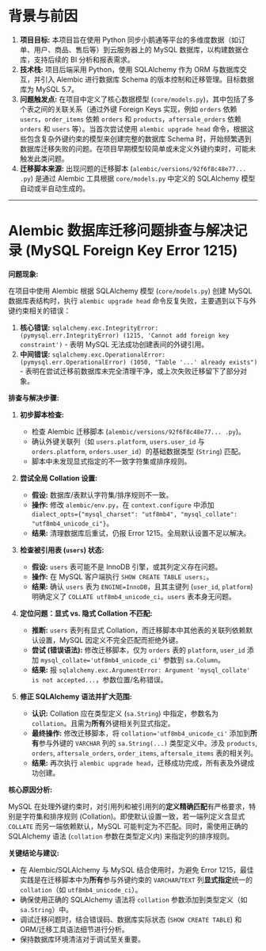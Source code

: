 # 背景与前因

1.  **项目目标:** 本项目旨在使用 Python 同步小鹅通等平台的多维度数据（如订单、用户、商品、售后等）到云服务器上的 MySQL 数据库，以构建数据仓库，支持后续的 BI 分析和报表需求。
2.  **技术栈:** 项目后端采用 Python，使用 SQLAlchemy 作为 ORM 与数据库交互，并引入 Alembic 进行数据库 Schema 的版本控制和迁移管理。目标数据库为 MySQL 5.7。
3.  **问题触发点:** 在项目中定义了核心数据模型 (`core/models.py`)，其中包括了多个表之间的关联关系（通过外键 Foreign Keys 实现，例如 `orders` 依赖 `users`，`order_items` 依赖 `orders` 和 `products`，`aftersale_orders` 依赖 `orders` 和 `users` 等）。当首次尝试使用 `alembic upgrade head` 命令，根据这些包含复杂外键约束的模型来创建完整的数据库 Schema 时，开始频繁遇到数据库迁移失败的问题。在项目早期模型较简单或未定义外键约束时，可能未触发此类问题。
4.  **迁移脚本来源:** 出现问题的迁移脚本 (`alembic/versions/92f6f8c48e77... .py`) 是通过 Alembic 工具根据 `core/models.py` 中定义的 SQLAlchemy 模型自动或半自动生成的。

---

# Alembic 数据库迁移问题排查与解决记录 (MySQL Foreign Key Error 1215)

**问题现象:**

在项目中使用 Alembic 根据 SQLAlchemy 模型 (`core/models.py`) 创建 MySQL 数据库表结构时，执行 `alembic upgrade head` 命令反复失败，主要遇到以下与外键约束相关的错误：

1.  **核心错误:** `sqlalchemy.exc.IntegrityError: (pymysql.err.IntegrityError) (1215, 'Cannot add foreign key constraint')` - 表明 MySQL 无法成功创建表间的外键引用。
2.  **中间错误:** `sqlalchemy.exc.OperationalError: (pymysql.err.OperationalError) (1050, "Table '...' already exists")` - 表明在尝试迁移前数据库未完全清理干净，或上次失败迁移留下了部分对象。

**排查与解决步骤:**

1.  **初步脚本检查:**
    *   检查 Alembic 迁移脚本 (`alembic/versions/92f6f8c48e77... .py`)。
    *   确认外键关联列（如 `users.platform`, `users.user_id` 与 `orders.platform`, `orders.user_id`）的基础数据类型 (`String`) 匹配。
    *   脚本中未发现显式指定的不一致字符集或排序规则。

2.  **尝试全局 Collation 设置:**
    *   **假设:** 数据库/表默认字符集/排序规则不一致。
    *   **操作:** 修改 `alembic/env.py`，在 `context.configure` 中添加 `dialect_opts={"mysql_charset": "utf8mb4", "mysql_collate": "utf8mb4_unicode_ci"}`。
    *   **结果:** 清理数据库后重试，仍报 Error 1215。全局默认设置不足以解决。

3.  **检查被引用表 (`users`) 状态:**
    *   **假设:** `users` 表可能不是 InnoDB 引擎，或其列定义存在问题。
    *   **操作:** 在 MySQL 客户端执行 `SHOW CREATE TABLE users;`。
    *   **结果:** 确认 `users` 表为 `ENGINE=InnoDB`，且其主键列 (`user_id`, `platform`) 明确定义了 `COLLATE utf8mb4_unicode_ci`。`users` 表本身无问题。

4.  **定位问题：显式 vs. 隐式 Collation 不匹配:**
    *   **推断:** `users` 表列有显式 Collation，而迁移脚本中其他表的关联列依赖默认设置，MySQL 因定义不完全匹配而拒绝外键。
    *   **尝试 (错误语法):** 修改迁移脚本，仅为 `orders` 表的 `platform`, `user_id` 添加 `mysql_collate='utf8mb4_unicode_ci'` 参数到 `sa.Column`。
    *   **结果:** 报 `sqlalchemy.exc.ArgumentError: Argument 'mysql_collate' is not accepted...`，参数位置/名称错误。

5.  **修正 SQLAlchemy 语法并扩大范围:**
    *   **认识:** Collation 应在类型定义 (`sa.String`) 中指定，参数名为 `collation`。且需为**所有**外键相关列显式指定。
    *   **最终操作:** 修改迁移脚本，将 `collation='utf8mb4_unicode_ci'` 添加到**所有**参与外键的 `VARCHAR` 列的 `sa.String(...)` 类型定义中。涉及 `products`, `orders`, `aftersale_orders`, `order_items`, `aftersale_items` 表的相关列。
    *   **结果:** 再次执行 `alembic upgrade head`，迁移成功完成，所有表及外键成功创建。

**核心原因分析:**

MySQL 在处理外键约束时，对引用列和被引用列的**定义精确匹配**有严格要求，特别是字符集和排序规则 (Collation)。即使默认设置一致，若一端列定义含显式 `COLLATE` 而另一端依赖默认，MySQL 可能判定为不匹配。同时，需使用正确的 SQLAlchemy 语法 (`collation` 参数在类型定义内) 来指定列的排序规则。

**关键结论与建议:**

*   在 Alembic/SQLAlchemy 与 MySQL 结合使用时，为避免 Error 1215，最佳实践是在迁移脚本中为**所有**参与外键约束的 `VARCHAR`/`TEXT` 列**显式指定**统一的 `collation`（如 `utf8mb4_unicode_ci`）。
*   确保使用正确的 SQLAlchemy 语法将 `collation` 参数添加到类型定义（如 `sa.String`）中。
*   调试迁移问题时，结合错误码、数据库实际状态 (`SHOW CREATE TABLE`) 和 ORM/迁移工具语法细节进行分析。
*   保持数据库环境清洁对于调试至关重要。
